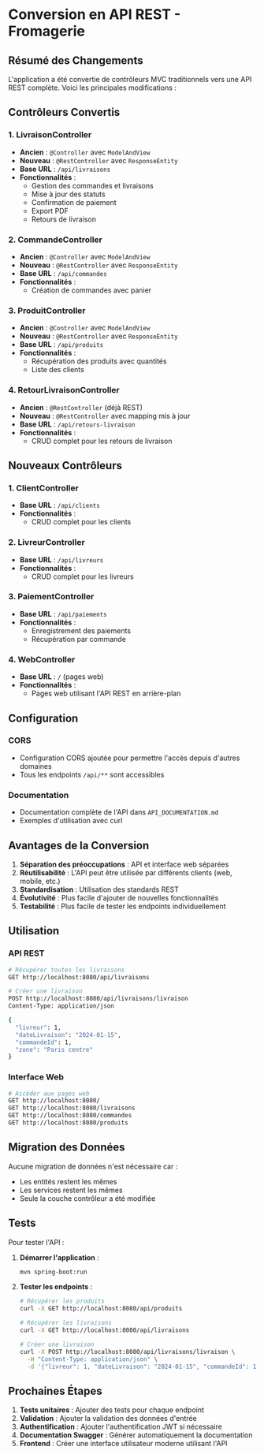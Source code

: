 # Conversion en API REST - Fromagerie

## Résumé des Changements

L'application a été convertie de contrôleurs MVC traditionnels vers une API REST complète. Voici les principales modifications :

## Contrôleurs Convertis

### 1. LivraisonController
- **Ancien** : `@Controller` avec `ModelAndView`
- **Nouveau** : `@RestController` avec `ResponseEntity`
- **Base URL** : `/api/livraisons`
- **Fonctionnalités** :
  - Gestion des commandes et livraisons
  - Mise à jour des statuts
  - Confirmation de paiement
  - Export PDF
  - Retours de livraison

### 2. CommandeController
- **Ancien** : `@Controller` avec `ModelAndView`
- **Nouveau** : `@RestController` avec `ResponseEntity`
- **Base URL** : `/api/commandes`
- **Fonctionnalités** :
  - Création de commandes avec panier

### 3. ProduitController
- **Ancien** : `@Controller` avec `ModelAndView`
- **Nouveau** : `@RestController` avec `ResponseEntity`
- **Base URL** : `/api/produits`
- **Fonctionnalités** :
  - Récupération des produits avec quantités
  - Liste des clients

### 4. RetourLivraisonController
- **Ancien** : `@RestController` (déjà REST)
- **Nouveau** : `@RestController` avec mapping mis à jour
- **Base URL** : `/api/retours-livraison`
- **Fonctionnalités** :
  - CRUD complet pour les retours de livraison

## Nouveaux Contrôleurs

### 1. ClientController
- **Base URL** : `/api/clients`
- **Fonctionnalités** :
  - CRUD complet pour les clients

### 2. LivreurController
- **Base URL** : `/api/livreurs`
- **Fonctionnalités** :
  - CRUD complet pour les livreurs

### 3. PaiementController
- **Base URL** : `/api/paiements`
- **Fonctionnalités** :
  - Enregistrement des paiements
  - Récupération par commande

### 4. WebController
- **Base URL** : `/` (pages web)
- **Fonctionnalités** :
  - Pages web utilisant l'API REST en arrière-plan

## Configuration

### CORS
- Configuration CORS ajoutée pour permettre l'accès depuis d'autres domaines
- Tous les endpoints `/api/**` sont accessibles

### Documentation
- Documentation complète de l'API dans `API_DOCUMENTATION.md`
- Exemples d'utilisation avec curl

## Avantages de la Conversion

1. **Séparation des préoccupations** : API et interface web séparées
2. **Réutilisabilité** : L'API peut être utilisée par différents clients (web, mobile, etc.)
3. **Standardisation** : Utilisation des standards REST
4. **Évolutivité** : Plus facile d'ajouter de nouvelles fonctionnalités
5. **Testabilité** : Plus facile de tester les endpoints individuellement

## Utilisation

### API REST
```bash
# Récupérer toutes les livraisons
GET http://localhost:8080/api/livraisons

# Créer une livraison
POST http://localhost:8080/api/livraisons/livraison
Content-Type: application/json

{
  "livreur": 1,
  "dateLivraison": "2024-01-15",
  "commandeId": 1,
  "zone": "Paris centre"
}
```

### Interface Web
```bash
# Accéder aux pages web
GET http://localhost:8080/
GET http://localhost:8080/livraisons
GET http://localhost:8080/commandes
GET http://localhost:8080/produits
```

## Migration des Données

Aucune migration de données n'est nécessaire car :
- Les entités restent les mêmes
- Les services restent les mêmes
- Seule la couche contrôleur a été modifiée

## Tests

Pour tester l'API :

1. **Démarrer l'application** :
   ```bash
   mvn spring-boot:run
   ```

2. **Tester les endpoints** :
   ```bash
   # Récupérer les produits
   curl -X GET http://localhost:8080/api/produits
   
   # Récupérer les livraisons
   curl -X GET http://localhost:8080/api/livraisons
   
   # Créer une livraison
   curl -X POST http://localhost:8080/api/livraisons/livraison \
     -H "Content-Type: application/json" \
     -d '{"livreur": 1, "dateLivraison": "2024-01-15", "commandeId": 1, "zone": "Paris centre"}'
   ```

## Prochaines Étapes

1. **Tests unitaires** : Ajouter des tests pour chaque endpoint
2. **Validation** : Ajouter la validation des données d'entrée
3. **Authentification** : Ajouter l'authentification JWT si nécessaire
4. **Documentation Swagger** : Générer automatiquement la documentation
5. **Frontend** : Créer une interface utilisateur moderne utilisant l'API 